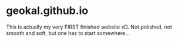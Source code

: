 # geokal.github.io

This is actually my very FIRST finished website xD. Not polished, not smooth and soft, but one has to start somewhere...
